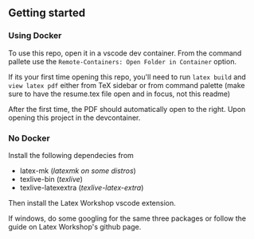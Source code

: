 ## Getting started

### Using Docker
To use this repo, open it in a vscode dev container.
From the command pallete use the `Remote-Containers: Open Folder in Container` option.

If its your first time opening this repo, you'll need to run `latex build` and `view latex pdf` either from TeX sidebar or from command palette (make sure to have the resume.tex file open and in focus, not this readme)

After the first time, the PDF should automatically open to the right. Upon opening this project in the devcontainer.

### No Docker
Install the following dependecies from 
- latex-mk (*latexmk on some distros*)
- texlive-bin (*texlive*)
- texlive-latexextra (*texlive-latex-extra*)

Then install the Latex Workshop vscode extension.

If windows, do some googling for the same three packages or follow the guide on Latex Workshop's github page.